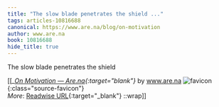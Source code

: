 ```yaml
---
title: "The slow blade penetrates the shield ..."
tags: articles-10816688
canonical: https://www.are.na/blog/on-motivation
author: www.are.na
book: 10816688
hide_title: true
---
```


The slow blade penetrates the shield


[[<cite>_[On Motivation — Are.na](https://www.are.na/blog/on-motivation){:target="_blank"}_</cite> by www.are.na ![favicon](https://s2.googleusercontent.com/s2/favicons?domain=www.are.na){:class="source-favicon"}<br>
_More_: [Readwise URL](https://readwise.io/open/223865035){:target="_blank"}
::wrap]]
